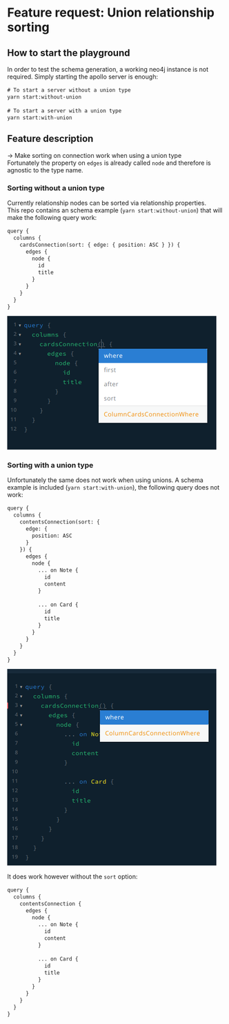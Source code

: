 # Feature request: Union relationship sorting

## How to start the playground

In order to test the schema generation, a working neo4j instance is not
required. Simply starting the apollo server is enough:

```
# To start a server without a union type
yarn start:without-union

# To start a server with a union type
yarn start:with-union
```

## Feature description

-> Make sorting on connection work when using a union type  
Fortunately the property on `edges` is already called `node` and therefore is
agnostic to the type name.

### Sorting without a union type

Currently relationship nodes can be sorted via relationship properties.  
This repo contains an schema example (`yarn start:without-union`) that will make the
following query work:

```gql
query {
  columns {
    cardsConnection(sort: { edge: { position: ASC } }) {
      edges {
        node {
          id
          title
        }
      }
    }
  }
}
```

![playground screenshot without union type](./assets/sort_option_without_union.png)

### Sorting with a union type

Unfortunately the same does not work when using unions. A schema example is
included (`yarn start:with-union`), the following query does not work:

```gql
query {
  columns {
    contentsConnection(sort: {
      edge: {
        position: ASC
      }
    }) {
      edges {
        node {
          ... on Note {
            id
            content
          }
          
          ... on Card {
            id
            title
          }
        }
      }
    }
  }
}
```

![playground screenshot without union type](./assets/no_sort_option_with_union.png)

It does work however without the `sort` option:

```gql
query {
  columns {
    contentsConnection {
      edges {
        node {
          ... on Note {
            id
            content
          }
          
          ... on Card {
            id
            title
          }
        }
      }
    }
  }
}
```
